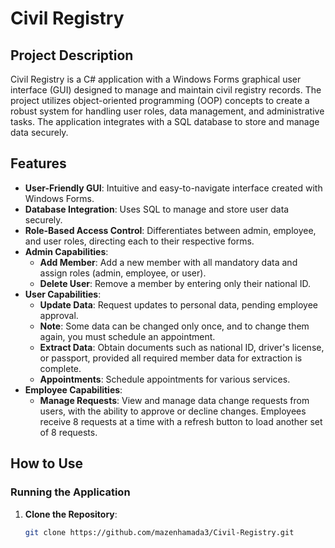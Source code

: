 # Civil Registry

## Project Description
Civil Registry is a C# application with a Windows Forms graphical user interface (GUI) designed to manage and maintain civil registry records. The project utilizes object-oriented programming (OOP) concepts to create a robust system for handling user roles, data management, and administrative tasks. The application integrates with a SQL database to store and manage data securely.

## Features
- **User-Friendly GUI**: Intuitive and easy-to-navigate interface created with Windows Forms.
- **Database Integration**: Uses SQL to manage and store user data securely.
- **Role-Based Access Control**: Differentiates between admin, employee, and user roles, directing each to their respective forms.
- **Admin Capabilities**:
  - **Add Member**: Add a new member with all mandatory data and assign roles (admin, employee, or user).
  - **Delete User**: Remove a member by entering only their national ID.
- **User Capabilities**:
  - **Update Data**: Request updates to personal data, pending employee approval.
  - **Note**: Some data can be changed only once, and to change them again, you must schedule an appointment.
  - **Extract Data**: Obtain documents such as national ID, driver's license, or passport, provided all required member data for extraction is complete.
  - **Appointments**: Schedule appointments for various services.
- **Employee Capabilities**:
  - **Manage Requests**: View and manage data change requests from users, with the ability to approve or decline changes. Employees receive 8 requests at a time with a refresh button to load another set of 8 requests.

## How to Use
### Running the Application
1. **Clone the Repository**:
   ```bash
   git clone https://github.com/mazenhamada3/Civil-Registry.git
